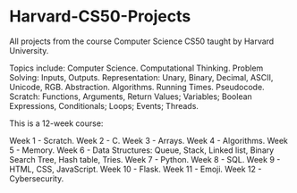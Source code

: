 # Harvard-CS50-Projects
All projects from the course Computer Science CS50 taught by Harvard University. 

Topics include: Computer Science. Computational Thinking. Problem Solving: Inputs, Outputs. Representation: Unary, Binary, Decimal, ASCII, Unicode, RGB. Abstraction. Algorithms. Running Times. Pseudocode. Scratch: Functions, Arguments, Return Values; Variables; Boolean Expressions, Conditionals; Loops; Events; Threads.

This is a 12-week course:

Week 1 - Scratch.
Week 2 - C.
Week 3 - Arrays.
Week 4 - Algorithms.
Week 5 - Memory.
Week 6 - Data Structures: Queue, Stack, Linked list, Binary Search Tree, Hash table, Tries.
Week 7 - Python.
Week 8 - SQL.
Week 9 - HTML, CSS, JavaScript.
Week 10 - Flask.
Week 11 - Emoji.
Week 12 - Cybersecurity.



